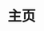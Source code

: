 ---
home: true
icon: iconfont icon-home
title: 主页
heroImage: /images/pf-gugubot.svg
heroText: PF-GUGUbot
tagline: PFingan服务器 MCDR的QQ机器人插件，集QQ群管理和白名单管理一体，添加许多功能。
actions:
  - text: 快速开始
    link: ./guide/before-started.md
    type: primary

  - text: Github🌱
    link: https://github.com/LoosePrince/PF-GUGUBot

features:
  - title: 功能整合
    icon: iconfont icon-light
    details: 集QQ群管理与白名单管理于一体，大幅减少繁琐操作。

  - title: 高效消息转发
    icon: iconfont icon-storage
    details: 实现QQ群与MCDR服务器间的双向聊天互通，支持群组与私聊。

  - title: 智能白名单管理
    icon: iconfont icon-waline
    details: 提供绑定、解绑及自动管理功能，兼容离线和正版服务器。

  - title: 丰富的自定义关键词
    icon: iconfont icon-contrast
    details: 支持添加文本和图片关键词，满足多样化的互动需求。

  - title: 机器人多种风格
    icon: iconfont icon-token
    details: 提供多种回复风格，并支持自定义性格，打造独特的交互体验。

  - title: 管理员专属功能
    icon: iconfont icon-preview
    details: 通过私聊或管理群操控绑定、白名单、违禁词等设置，简化服务器管理。

  - title: 游戏内操作简便
    icon: iconfont icon-cache
    details: 玩家可通过游戏内指令快速查看关键词、发送消息。

  - title: 开服命令执行
    icon: font-icon icon fa-solid fa-repeat-1
    details: 通过启动指令功能，自动执行特定操作，提高服务器启动效率。

  - title: 违禁词过滤
    icon: fa-solid fa-file-user
    details: 自动检测并撤回违禁词，维护群聊秩序，保护良好的社群环境。

  - title: 审核与权限管理
    icon: fa-solid fa-folder-arrow-down
    details: 提供自动审核功能与详细权限管理，确保操作的安全性与灵活性。

  - title: 动态机器人命名
    icon: fa-solid fa-binary-lock
    details: 支持将群内机器人昵称动态显示为服务器内人数，实时更新。

  - title: 更多新功能
    icon: iconfont icon-more
    details: 待开发中ing

copyright: false
footer: GPL-3.0 Licensed | Copyright © 2022-present PF-GUGUbot
---